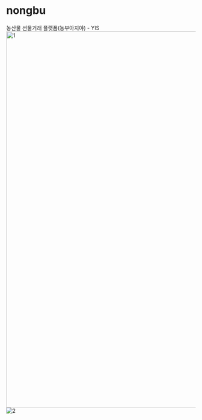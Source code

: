 # nongbu
농산물 선물거래 플랫폼(농부아지야) - YIS
<img width="1000" alt="1" src="https://user-images.githubusercontent.com/123279529/223429016-ec041ded-9ba8-4f8b-818f-2c1930e8baf2.png">
![2](https://user-images.githubusercontent.com/123279529/223429257-7b9e17a9-2f86-4334-b8cf-3124e7c8f978.png)
